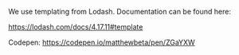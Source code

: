 We use templating from Lodash. Documentation can be found here:

https://lodash.com/docs/4.17.11#template

Codepen: https://codepen.io/matthewbeta/pen/ZGaYXW
